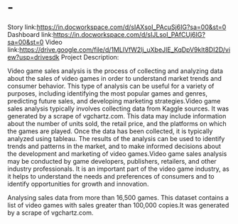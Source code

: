 # -
Story link:https://in.docworkspace.com/d/sIAXsoI_PAcuSj6IG?sa=00&st=0
Dashboard link:https://in.docworkspace.com/d/sIJLsoI_PAfCUj6IG?sa=00&st=0
Video link:https://drive.google.com/file/d/1MLlVfW2lj_uXbeJIE_KqDpV9klt8DI2D/view?usp=drivesdk
Project Description:

Video game sales analysis is the process of collecting and analyzing data about the sales of video games in order to understand market trends and consumer behavior. This type of analysis can be useful for a variety of purposes, including identifying the most popular games and genres, predicting future sales, and developing marketing strategies.Video game sales analysis typically involves collecting data from Kaggle sources. It was generated by a scrape of vgchartz.com. This data may include information about the number of units sold, the retail price, and the platforms on which the games are played. Once the data has been collected, it is typically analyzed using tableau. The results of the analysis can be used to identify trends and patterns in the market, and to make informed decisions about the development and marketing of video games.Video game sales analysis may be conducted by game developers, publishers, retailers, and other industry professionals. It is an important part of the video game industry, as it helps to understand the needs and preferences of consumers and to identify opportunities for growth and innovation.

Analysing sales data from more than 16,500 games. This dataset contains a list of video games with sales greater than 100,000 copies.It was generated by a scrape of vgchartz.com.  




